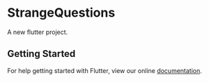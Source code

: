 # StrangeQuestions

A new flutter project.

## Getting Started

For help getting started with Flutter, view our online
[documentation](http://flutter.io/).
